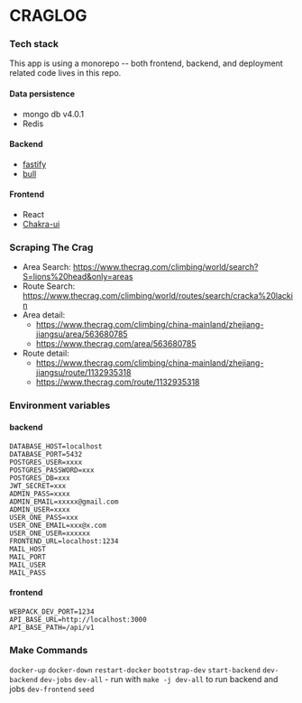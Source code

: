 # CRAGLOG

### Tech stack
This app is using a monorepo -- both frontend, backend, and deployment related code lives in this repo.
#### Data persistence
* mongo db v4.0.1
* Redis

#### Backend
* [fastify](https://github.com/fastify/fastify)
* [bull](https://github.com/OptimalBits/bull)

#### Frontend
* React
* [Chakra-ui](https://chakra-ui.com)


### Scraping The Crag 
* Area Search: https://www.thecrag.com/climbing/world/search?S=lions%20head&only=areas
* Route Search: https://www.thecrag.com/climbing/world/routes/search/cracka%20lackin
* Area detail: 
  - https://www.thecrag.com/climbing/china-mainland/zhejiang-jiangsu/area/563680785
  - https://www.thecrag.com/area/563680785
* Route detail: 
  - https://www.thecrag.com/climbing/china-mainland/zhejiang-jiangsu/route/1132935318
  - https://www.thecrag.com/route/1132935318


### Environment variables

#### backend
```
DATABASE_HOST=localhost
DATABASE_PORT=5432
POSTGRES_USER=xxxx
POSTGRES_PASSWORD=xxx
POSTGRES_DB=xxx
JWT_SECRET=xxx
ADMIN_PASS=xxxx
ADMIN_EMAIL=xxxxx@gmail.com
ADMIN_USER=xxxx
USER_ONE_PASS=xxx
USER_ONE_EMAIL=xxx@x.com
USER_ONE_USER=xxxxxx
FRONTEND_URL=localhost:1234
MAIL_HOST
MAIL_PORT
MAIL_USER
MAIL_PASS

```

#### frontend
```
WEBPACK_DEV_PORT=1234
API_BASE_URL=http://localhost:3000
API_BASE_PATH=/api/v1
```

### Make Commands
`docker-up`
`docker-down`
`restart-docker`
`bootstrap-dev`
`start-backend`
`dev-backend`
`dev-jobs`
`dev-all` - run with `make -j dev-all` to run backend and jobs
`dev-frontend`
`seed`
